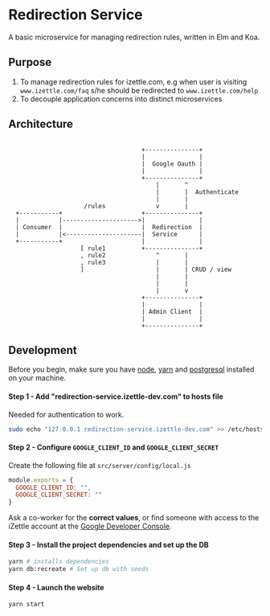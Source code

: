 # Redirection Service

A basic microservice for managing redirection rules, written in Elm and Koa.


## Purpose

1. To manage redirection rules for izettle.com, e.g when user is visiting `www.izettle.com/faq` s/he should be redirected to `www.izettle.com/help`
2. To decouple application concerns into distinct microservices

## Architecture

```

                                     +---------------+          
                                     |               |          
                                     |  Google Oauth |          
                                     |               |          
                                     +---------------+          
                                         |       ^              
                                         |       |  Authenticate
                                         |       |              
                     /rules              v       |              
  +-----------+                      +---------------+          
  |           |--------------------->|               |          
  | Consumer  |                      |  Redirection  |          
  |           |<---------------------|  Service      |          
  +-----------+                      |               |          
                    [ rule1          +---------------+          
                    , rule2              ^       |              
                    , rule3              |       |              
                    ]                    |       | CRUD / view  
                                         |       |              
                                         |       |              
                                         |       v              
                                     +---------------+          
                                     |               |          
                                     | Admin Client  |          
                                     |               |          
                                     +---------------+          

```

## Development

Before you begin, make sure you have [node](https://nodejs.org/), [yarn](https://yarnpkg.com/en/) and [postgresql](https://www.postgresql.org/) installed on your machine.

#### Step 1 - Add "redirection-service.izettle-dev.com" to hosts file

Needed for authentication to work.

```bash
sudo echo "127.0.0.1 redirection-service.izettle-dev.com" >> /etc/hosts
```

#### Step 2 - Configure `GOOGLE_CLIENT_ID` and `GOOGLE_CLIENT_SECRET`

Create the following file at `src/server/config/local.js`

```javascript
module.exports = {
  GOOGLE_CLIENT_ID: "",
  GOOGLE_CLIENT_SECRET: ""
}
```

Ask a co-worker for the **correct values**, or find someone with access to the iZettle account at the [Google Developer Console](https://console.developers.google.com).

#### Step 3 - Install the project dependencies and set up the DB

```bash
yarn # installs dependencies
yarn db:recreate # Set up db with seeds
```

#### Step 4 - Launch the website

```bash
yarn start
```
